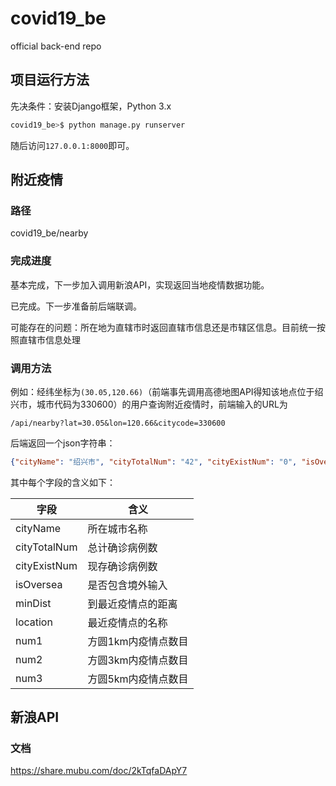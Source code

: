 # covid19_be

official back-end repo

## 项目运行方法

先决条件：安装Django框架，Python 3.x

```bash
covid19_be>$ python manage.py runserver
```

随后访问`127.0.0.1:8000`即可。

## 附近疫情

### 路径

covid19_be/nearby

### 完成进度

基本完成，下一步加入调用新浪API，实现返回当地疫情数据功能。

已完成。下一步准备前后端联调。

可能存在的问题：所在地为直辖市时返回直辖市信息还是市辖区信息。目前统一按照直辖市信息处理

### 调用方法

例如：经纬坐标为`(30.05,120.66)`（前端事先调用高德地图API得知该地点位于绍兴市，城市代码为330600）的用户查询附近疫情时，前端输入的URL为

```
/api/nearby?lat=30.05&lon=120.66&citycode=330600
```

后端返回一个json字符串：

```json
{"cityName": "绍兴市", "cityTotalNum": "42", "cityExistNum": "0", "isOversea": 0, "minDist": 33.68, "location": "南岭新村", "num1": 0, "num3": 0, "num5": 0}
```

其中每个字段的含义如下：

| 字段         | 含义                |
| ------------ | ------------------- |
| cityName     | 所在城市名称        |
| cityTotalNum | 总计确诊病例数      |
| cityExistNum | 现存确诊病例数      |
| isOversea    | 是否包含境外输入    |
| minDist      | 到最近疫情点的距离  |
| location     | 最近疫情点的名称    |
| num1         | 方圆1km内疫情点数目 |
| num2         | 方圆3km内疫情点数目 |
| num3         | 方圆5km内疫情点数目 |

## 新浪API

### 文档

https://share.mubu.com/doc/2kTqfaDApY7

